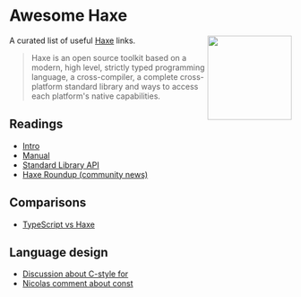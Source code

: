 # Awesome Haxe

<img align="right" src="http://haxe.org/img/haxe-logo.svg" width="150" height="150" />

A curated list of useful [Haxe](http://haxe.org/) links.

> Haxe is an open source toolkit based on a modern, high level, strictly typed programming language, a cross-compiler, a complete cross-platform standard library and ways to access each platform's native capabilities.


## Readings
 * [Intro](http://haxe.org/documentation/introduction/)
 * [Manual](http://haxe.org/manual/introduction.html)
 * [Standard Library API](http://api.haxe.org/)
 * [Haxe Roundup (community news)](http://haxe.io/)

## Comparisons

 * [TypeScript vs Haxe](http://blog.onthewings.net/2015/08/05/typescript-vs-haxe/)

## Language design

 * [Discussion about C-style for](https://groups.google.com/forum/#!topic/haxelang/mbc_hpGOcUQ)
 * [Nicolas comment about const](https://github.com/HaxeFoundation/haxe/issues/4441#issuecomment-131327893)
